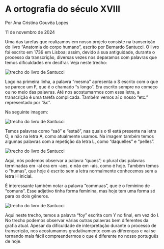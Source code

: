 # A ortografia do século XVIII
Por Ana Cristina Gouvêa Lopes

11 de novembro de 2024

Uma das tarefas que realizamos em nosso projeto consiste na transcrição do livro “Anatomia do corpo humano”, escrito por Bernardo Santucci. O livro foi escrito em 1739 em Lisboa; assim, devido à sua antiguidade, durante o processo da transcrição, diversas vezes nos deparamos com palavras que temos dificuldades em decifrar. Veja neste trecho:

![trecho do livro de Santucci](/static/documentacao/img/curiosidadeOrtografia01.png)

Logo na primeira linha, a palavra “mesma" apresenta o S escrito com o que se parece um F, que é o chamado “s longo”. Era escrito sempre no começo ou no meio das palavras. Até nos acostumarmos com essa letra, a transcrição é uma tarefa complicada. Também vemos aí o nosso “etc.” representado por “&c”.

Na seguinte imagem:

![trecho do livro de Santucci](/static/documentacao/img/curiosidadeOrtografia02.png)

Temos palavras como “saõ” e “estaõ”, nas quais o til está presente na letra O, e não na letra A, como atualmente usamos. Na imagem também temos algumas palavras com a repetição da letra L, como “daquelles” e “pelles”.

![trecho do livro de Santucci](/static/documentacao/img/curiosidadeOrtografia03.png)

Aqui, nós podemos observar a palavra “quaes”; o plural das palavras terminadas em -al era em -aes, e não em -ais, como é hoje. Também temos o “humas”, que hoje é escrito sem a letra normalmente conhecemos sem a letra H inicial.

É interessante também notar a palavra “commuas”, que é o feminino de “comuns”. Esse adjetivo tinha forma feminina, mas hoje tem uma forma só para os dois gêneros.

![trecho do livro de Santucci](/static/documentacao/img/curiosidadeOrtografia04.png)

Aqui neste trecho, temos a palavra “foy” escrita com Y no final, em vez do I. No trecho podemos observar várias outras palavras bem diferentes da grafia atual. Apesar da dificuldade de interpretação durante o processo de transcrição, nos acostumamos gradativamente com as diferenças e vai se tornando mais fácil compreendermos o que é diferente no nosso português de hoje.
